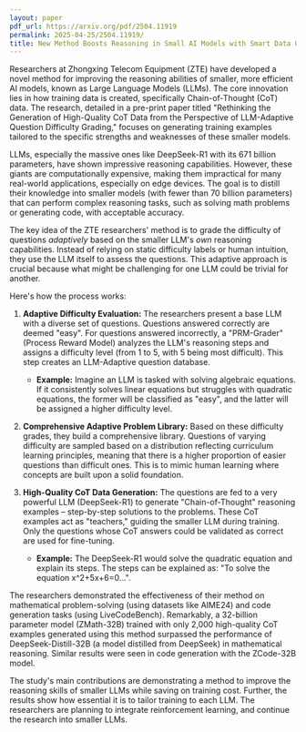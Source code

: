 ```yaml
---
layout: paper
pdf_url: https://arxiv.org/pdf/2504.11919
permalink: 2025-04-25/2504.11919/
title: New Method Boosts Reasoning in Small AI Models with Smart Data Generation
---
```




Researchers at Zhongxing Telecom Equipment (ZTE) have developed a novel method for improving the reasoning abilities of smaller, more efficient AI models, known as Large Language Models (LLMs).  The core innovation lies in how training data is created, specifically Chain-of-Thought (CoT) data. The research, detailed in a pre-print paper titled "Rethinking the Generation of High-Quality CoT Data from the Perspective of LLM-Adaptive Question Difficulty Grading,"  focuses on generating training examples tailored to the specific strengths and weaknesses of these smaller models.

LLMs, especially the massive ones like DeepSeek-R1 with its 671 billion parameters, have shown impressive reasoning capabilities. However, these giants are computationally expensive, making them impractical for many real-world applications, especially on edge devices.  The goal is to distill their knowledge into smaller models (with fewer than 70 billion parameters) that can perform complex reasoning tasks, such as solving math problems or generating code, with acceptable accuracy.

The key idea of the ZTE researchers' method is to grade the difficulty of questions *adaptively* based on the smaller LLM's *own* reasoning capabilities.  Instead of relying on static difficulty labels or human intuition, they use the LLM itself to assess the questions. This adaptive approach is crucial because what might be challenging for one LLM could be trivial for another.

Here's how the process works:

1.  **Adaptive Difficulty Evaluation:**  The researchers present a base LLM with a diverse set of questions. Questions answered correctly are deemed "easy". For questions answered incorrectly, a "PRM-Grader" (Process Reward Model) analyzes the LLM's reasoning steps and assigns a difficulty level (from 1 to 5, with 5 being most difficult). This step creates an LLM-Adaptive question database.

    *   **Example:** Imagine an LLM is tasked with solving algebraic equations. If it consistently solves linear equations but struggles with quadratic equations, the former will be classified as "easy", and the latter will be assigned a higher difficulty level.

2.  **Comprehensive Adaptive Problem Library:** Based on these difficulty grades, they build a comprehensive library. Questions of varying difficulty are sampled based on a distribution reflecting curriculum learning principles, meaning that there is a higher proportion of easier questions than difficult ones. This is to mimic human learning where concepts are built upon a solid foundation.

3.  **High-Quality CoT Data Generation:**  The questions are fed to a very powerful LLM (DeepSeek-R1) to generate "Chain-of-Thought" reasoning examples – step-by-step solutions to the problems. These CoT examples act as "teachers," guiding the smaller LLM during training. Only the questions whose CoT answers could be validated as correct are used for fine-tuning.

    *   **Example:** The DeepSeek-R1 would solve the quadratic equation and explain its steps. The steps can be explained as: "To solve the equation x^2+5x+6=0...".

The researchers demonstrated the effectiveness of their method on mathematical problem-solving (using datasets like AIME24) and code generation tasks (using LiveCodeBench). Remarkably, a 32-billion parameter model (ZMath-32B) trained with only 2,000 high-quality CoT examples generated using this method surpassed the performance of DeepSeek-Distill-32B (a model distilled from DeepSeek) in mathematical reasoning. Similar results were seen in code generation with the ZCode-32B model.

The study's main contributions are demonstrating a method to improve the reasoning skills of smaller LLMs while saving on training cost. Further, the results show how essential it is to tailor training to each LLM. The researchers are planning to integrate reinforcement learning, and continue the research into smaller LLMs.